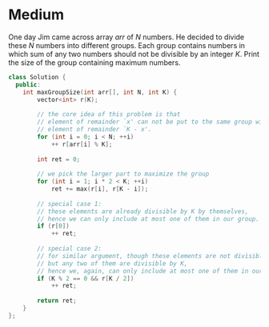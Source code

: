 # Medium

One day Jim came across array $arr$ of $N$ numbers. He decided to divide these $N$ numbers into different groups. Each group contains numbers in which sum of any two numbers should not be divisible by an integer $K$. Print the size of the group containing maximum numbers.

```cpp
class Solution {
  public:
    int maxGroupSize(int arr[], int N, int K) {
        vector<int> r(K);
        
        // the core idea of this problem is that 
        // element of remainder `x' can not be put to the same group with
        // element of remainder `K - x'.
        for (int i = 0; i < N; ++i)
            ++ r[arr[i] % K];
            
        int ret = 0;
        
        // we pick the larger part to maximize the group
        for (int i = 1; i * 2 < K; ++i)
            ret += max(r[i], r[K - i]);
            
        // special case 1:
        // these elements are already divisible by K by themselves,
        // hence we can only include at most one of them in our group.
        if (r[0])
            ++ ret;
            
        // special case 2:
        // for similar argument, though these elements are not divisible by themselves,
        // but any two of them are divisible by K,
        // hence we, again, can only include at most one of them in our group.
        if (K % 2 == 0 && r[K / 2])
            ++ ret;
        
        return ret;
    }
};
```
